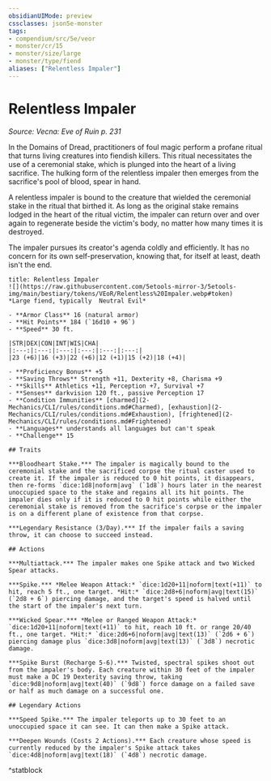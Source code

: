 ```yaml
---
obsidianUIMode: preview
cssclasses: json5e-monster
tags:
- compendium/src/5e/veor
- monster/cr/15
- monster/size/large
- monster/type/fiend
aliases: ["Relentless Impaler"]
---
```

# Relentless Impaler
*Source: Vecna: Eve of Ruin p. 231*  

In the Domains of Dread, practitioners of foul magic perform a profane ritual that turns living creatures into fiendish killers. This ritual necessitates the use of a ceremonial stake, which is plunged into the heart of a living sacrifice. The hulking form of the relentless impaler then emerges from the sacrifice's pool of blood, spear in hand.

A relentless impaler is bound to the creature that wielded the ceremonial stake in the ritual that birthed it. As long as the original stake remains lodged in the heart of the ritual victim, the impaler can return over and over again to regenerate beside the victim's body, no matter how many times it is destroyed.

The impaler pursues its creator's agenda coldly and efficiently. It has no concern for its own self-preservation, knowing that, for itself at least, death isn't the end.

```ad-statblock
title: Relentless Impaler
![](https://raw.githubusercontent.com/5etools-mirror-3/5etools-img/main/bestiary/tokens/VEoR/Relentless%20Impaler.webp#token)
*Large fiend, typically  Neutral Evil*

- **Armor Class** 16 (natural armor)
- **Hit Points** 184 (`16d10 + 96`)
- **Speed** 30 ft.

|STR|DEX|CON|INT|WIS|CHA|
|:---:|:---:|:---:|:---:|:---:|:---:|
|23 (+6)|16 (+3)|22 (+6)|12 (+1)|15 (+2)|18 (+4)|

- **Proficiency Bonus** +5
- **Saving Throws** Strength +11, Dexterity +8, Charisma +9
- **Skills** Athletics +11, Perception +7, Survival +7
- **Senses** darkvision 120 ft., passive Perception 17
- **Condition Immunities** [charmed](2-Mechanics/CLI/rules/conditions.md#Charmed), [exhaustion](2-Mechanics/CLI/rules/conditions.md#Exhaustion), [frightened](2-Mechanics/CLI/rules/conditions.md#Frightened)
- **Languages** understands all languages but can't speak
- **Challenge** 15

## Traits

***Bloodheart Stake.*** The impaler is magically bound to the ceremonial stake and the sacrificed corpse the ritual caster used to create it. If the impaler is reduced to 0 hit points, it disappears, then re-forms `dice:1d8|noform|avg` (`1d8`) hours later in the nearest unoccupied space to the stake and regains all its hit points. The impaler dies only if it is reduced to 0 hit points while either the ceremonial stake is removed from the sacrifice's corpse or the impaler is on a different plane of existence from that corpse.

***Legendary Resistance (3/Day).*** If the impaler fails a saving throw, it can choose to succeed instead.

## Actions

***Multiattack.*** The impaler makes one Spike attack and two Wicked Spear attacks.

***Spike.*** *Melee Weapon Attack:* `dice:1d20+11|noform|text(+11)` to hit, reach 5 ft., one target. *Hit:* `dice:2d8+6|noform|avg|text(15)` (`2d8 + 6`) piercing damage, and the target's speed is halved until the start of the impaler's next turn.

***Wicked Spear.*** *Melee or Ranged Weapon Attack:* `dice:1d20+11|noform|text(+11)` to hit, reach 10 ft. or range 20/40 ft., one target. *Hit:* `dice:2d6+6|noform|avg|text(13)` (`2d6 + 6`) piercing damage plus `dice:3d8|noform|avg|text(13)` (`3d8`) necrotic damage.

***Spike Burst (Recharge 5-6).*** Twisted, spectral spikes shoot out from the impaler's body. Each creature within 30 feet of the impaler must make a DC 19 Dexterity saving throw, taking `dice:9d8|noform|avg|text(40)` (`9d8`) force damage on a failed save or half as much damage on a successful one.

## Legendary Actions

***Speed Spike.*** The impaler teleports up to 30 feet to an unoccupied space it can see. It can then make a Spike attack.

***Deepen Wounds (Costs 2 Actions).*** Each creature whose speed is currently reduced by the impaler's Spike attack takes `dice:4d8|noform|avg|text(18)` (`4d8`) necrotic damage.
```
^statblock